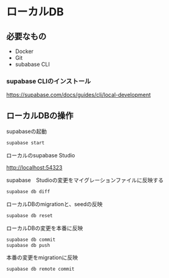 
# ローカルDB

## 必要なもの

- Docker
- Git
- subabase CLI

### supabase CLIのインストール

<https://supabase.com/docs/guides/cli/local-development>


## ローカルDBの操作

supabaseの起動

```sh
supabase start
```

ローカルのsupabase Studio

<http://localhost:54323>

supabase　Studioの変更をマイグレーションファイルに反映する

```sh
supabase db diff
```

ローカルDBのmigrationと、seedの反映

```sh
supabase db reset
```

ローカルDBの変更を本番に反映

```sh
supabase db commit
supabase db push
```

本番の変更をmigrationに反映

```sh
supabase db remote commit
```

